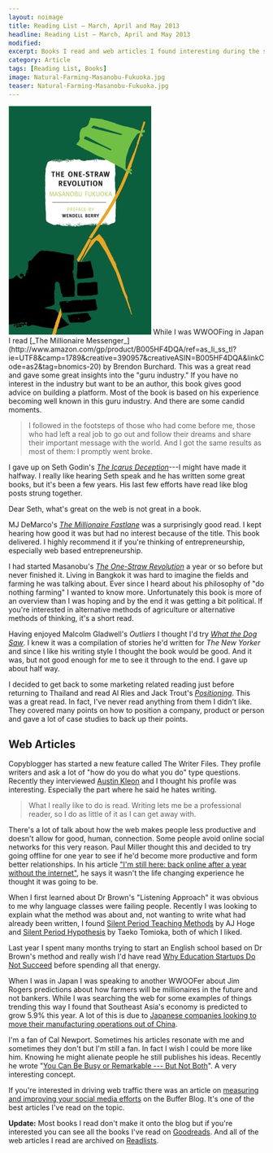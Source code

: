 ```yaml
---
layout: noimage
title: Reading List — March, April and May 2013
headline: Reading List — March, April and May 2013
modified:
excerpt: Books I read and web articles I found interesting during the spring of 2013.
category: Article
tags: [Reading List, Books]
image: Natural-Farming-Masanobu-Fukuoka.jpg
teaser: Natural-Farming-Masanobu-Fukuoka.jpg
---
```


<img class="pullright" src="/images/Natural-Farming-Masanobu-Fukuoka.jpg">
While I was WWOOFing in Japan I read [_The Millionaire Messenger_](http://www.amazon.com/gp/product/B005HF4DQA/ref=as_li_ss_tl?ie=UTF8&camp=1789&creative=390957&creativeASIN=B005HF4DQA&linkCode=as2&tag=bnomics-20) by Brendon Burchard. This was a great read and gave some great insights into the "guru industry." If you have no interest in the industry but want to be an author, this book gives good advice on building a platform. Most of the book is based on his experience becoming well known in this guru industry. And there are some candid moments.

> I followed in the footsteps of those who had come before me, those who had left a real job to go out and follow their dreams and share their important message with the world. And I got the same results as most of them: I promptly went broke.

I gave up on Seth Godin's [_The Icarus Deception_](http://www.amazon.com/gp/product/1591846072/ref=as_li_ss_tl?ie=UTF8&camp=1789&creative=390957&creativeASIN=1591846072&linkCode=as2&tag=bnomics-20)---I might have made it halfway. I really like hearing Seth speak and he has written some great books, but it's been a few years. His last few efforts have read like blog posts strung together.

Dear Seth, what's great on the web is not great in a book.

MJ DeMarco's [_The Millionaire Fastlane_](http://www.amazon.com/gp/product/B004BDOUAI/ref=as_li_ss_tl?ie=UTF8&camp=1789&creative=390957&creativeASIN=B004BDOUAI&linkCode=as2&tag=bnomics-20) was a surprisingly good read. I kept hearing how good it was but had no interest because of the title. This book delivered. I highly recommend it if you're thinking of entrepreneurship, especially web based entrepreneurship.

I had started Masanobu's [_The One-Straw Revolution_](http://www.amazon.com/gp/product/B003WUYP74/ref=as_li_ss_tl?ie=UTF8&camp=1789&creative=390957&creativeASIN=B003WUYP74&linkCode=as2&tag=bnomics-20) a year or so before but never finished it. Living in Bangkok it was hard to imagine the fields and farming he was talking about. Ever since I heard about his philosophy of "do nothing farming" I wanted to know more. Unfortunately this book is more of an overview than I was hoping and by the end it was getting a bit political. If you're interested in alternative methods of agriculture or alternative methods of thinking, it's a short read.

Having enjoyed Malcolm Gladwell's _Outliers_ I thought I'd try [_What the Dog Saw_](http://www.amazon.com/gp/product/0316076201/ref=as_li_ss_tl?ie=UTF8&camp=1789&creative=390957&creativeASIN=0316076201&linkCode=as2&tag=bnomics-20). I knew it was a compilation of stories he'd written for _The New Yorker_ and since I like his writing style I thought the book would be good. And it was, but not good enough for me to see it through to the end. I gave up about half way.

I decided to get back to some marketing related reading just before returning to Thailand and read Al Ries and Jack Trout's [_Positioning_](http://www.amazon.com/gp/product/B006B7LQ90/ref=as_li_ss_tl?ie=UTF8&camp=1789&creative=390957&creativeASIN=B006B7LQ90&linkCode=as2&tag=bnomics-20). This was a great read. In fact, I've never read anything from them I didn't like. They covered many points on how to position a company, product or person and gave a lot of case studies to back up their points.

## Web Articles

Copyblogger has started a new feature called The Writer Files. They profile writers and ask a lot of "how do you do what you do" type questions. Recently they interviewed [Austin Kleon](http://www.copyblogger.com/how-austin-kleon-writes/) and I thought his profile was interesting. Especially the part where he said he hates writing.

> What I really like to do is read. Writing lets me be a professional reader, so I do as little of it as I can get away with.

There's a lot of talk about how the web makes people less productive and doesn't allow for good, human, connection. Some people avoid online social networks for this very reason. Paul Miller thought this and decided to try going offline for one year to see if he'd become more productive and form better relationships. In his article ["I'm still here: back online after a year without the internet"](http://www.theverge.com/2013/5/1/4279674/im-still-here-back-online-after-a-year-without-the-internet), he says it wasn't the life changing experience he thought it was going to be.

When I first learned about Dr Brown's "Listening Approach" it was obvious to me why language classes were failing people. Recently I was looking to explain what the method was about and, not wanting to write what had already been written, I found [Silent Period Teaching Methods](http://effortlessacquisition.blogspot.com/2004/06/silent-period-teaching-methods.html) by AJ Hoge and [Silent Period Hypothesis](http://homepage3.nifty.com/park/silent.htm) by Taeko Tomioka, both of which I liked.

Last year I spent many months trying to start an English school based on Dr Brown's method and really wish I'd have read [Why Education Startups Do Not Succeed](http://avichal.wordpress.com/2011/10/07/why-education-startups-do-not-succeed/) before spending all that energy.

When I was in Japan I was speaking to another WWOOFer about Jim Rogers predictions about how farmers will be millionaires in the future and not bankers. While I was searching the web for some examples of things trending this way I found that Southeast Asia's economy is predicted to grow 5.9% this year. A lot of this is due to [Japanese companies looking to move their manufacturing operations out of China](http://www.businessweek.com/printer/articles/95880-battered-in-china-japan-inc-dot-looks-to-southeast-asia).

I'm a fan of Cal Newport. Sometimes his articles resonate with me and sometimes they don't but I'm still a fan. In fact I wish I could be more like him. Knowing he might alienate people he still publishes his ideas. Recently he wrote "[You Can Be Busy or Remarkable --- But Not Both](http://calnewport.com/blog/2013/04/03/you-can-be-busy-or-remarkable-but-not-both/)". A very interesting concept.

If you're interested in driving web traffic there was an article on [measuring and improving your social media efforts](http://blog.bufferapp.com/social-media-metrics-improve) on the Buffer Blog. It's one of the best articles I've read on the topic.

**Update:** Most books I read don't make it onto the blog but if you're interested you can see all the books I've read on [Goodreads](https://www.goodreads.com/bradonomics). And all of the web articles I read are archived on [Readlists](http://readlists.com/user/bradonomics/).